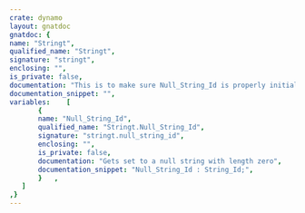 ```yaml
---
crate: dynamo
layout: gnatdoc
gnatdoc: {
name: "Stringt",
qualified_name: "Stringt",
signature: "stringt",
enclosing: "",
is_private: false,
documentation: "This is to make sure Null_String_Id is properly initialized",
documentation_snippet: "",
variables:    [
       {
       name: "Null_String_Id",
       qualified_name: "Stringt.Null_String_Id",
       signature: "stringt.null_string_id",
       enclosing: "",
       is_private: false,
       documentation: "Gets set to a null string with length zero",
       documentation_snippet: "Null_String_Id : String_Id;",
       }   ,
   ]
,}
---
```


